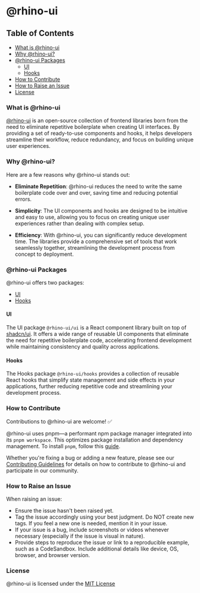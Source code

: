 # @rhino-ui

## Table of Contents
- [What is @rhino-ui](#what-is-rhino-ui)
- [Why @rhino-ui?](#why-rhino-ui)
- [@rhino-ui Packages](#rhino-ui-packages)
  - [UI](#ui)
  - [Hooks](#hooks)
- [How to Contribute](#how-to-contribute)
- [How to Raise an Issue](#how-to-raise-an-issue)
- [License](#license)

### What is @rhino-ui

[@rhino-ui](https://github.com/rhinolabs/rhino-ui) is an open-source collection of frontend libraries born from the need to eliminate repetitive boilerplate when creating UI interfaces. By providing a set of ready-to-use components and hooks, it helps developers streamline their workflow, reduce redundancy, and focus on building unique user experiences.

### Why @rhino-ui?

Here are a few reasons why @rhino-ui stands out:

- **Eliminate Repetition**: @rhino-ui reduces the need to write the same boilerplate code over and over, saving time and reducing potential errors.

- **Simplicity**: The UI components and hooks are designed to be intuitive and easy to use, allowing you to focus on creating unique user experiences rather than dealing with complex setup.

- **Efficiency**: With @rhino-ui, you can significantly reduce development time. The libraries provide a comprehensive set of tools that work seamlessly together, streamlining the development process from concept to deployment.

### @rhino-ui Packages

@rhino-ui offers two packages:

- [UI](https://github.com/rhinolabs/rhino-ui/tree/main/packages/ui)
- [Hooks](https://github.com/rhinolabs/rhino-ui/tree/main/packages/hooks)

#### UI

The UI package `@rhino-ui/ui` is a React component library built on top of [shadcn/ui](https://ui.shadcn.com/). It offers a wide range of reusable UI components that eliminate the need for repetitive boilerplate code, accelerating frontend development while maintaining consistency and quality across applications.

#### Hooks

The Hooks package `@rhino-ui/hooks` provides a collection of reusable React hooks that simplify state management and side effects in your applications, further reducing repetitive code and streamlining your development process.

### How to Contribute

Contributions to @rhino-ui are welcome! ✅

@rhino-ui uses pnpm—a performant npm package manager integrated into its `pnpm workspace`. This optimizes package installation and dependency management. To install `pnpm`, follow this [guide](https://pnpm.io/installation).

Whether you're fixing a bug or adding a new feature, please see our [Contributing Guidelines](https://github.com/rhinolabs/rhino-ui/blob/main/CODE_OF_CONDUCT.md) for details on how to contribute to @rhino-ui and participate in our community.

### How to Raise an Issue

When raising an issue:

- Ensure the issue hasn't been raised yet.
- Tag the issue accordingly using your best judgment. Do NOT create new tags. If you feel a new one is needed, mention it in your issue.
- If your issue is a bug, include screenshots or videos whenever necessary (especially if the issue is visual in nature).
- Provide steps to reproduce the issue or link to a reproducible example, such as a CodeSandbox. Include additional details like device, OS, browser, and browser version.

### License

@rhino-ui is licensed under the [MIT License](https://github.com/rhinolabs/rhino-ui/blob/main/LICENSE)
